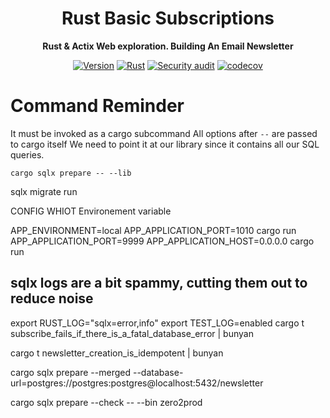 <div align="center">
  <h1> Rust Basic Subscriptions </h1>
  <p>
    <strong>Rust & Actix Web exploration. Building An Email Newsletter </strong>
  </p>
  <p>

[![Version](https://img.shields.io/badge/rustc-1.61+-ab6000.svg)](https://blog.rust-lang.org/2020/03/12/Rust-1.46.html)
[![Rust](https://github.com/B0ud/rust-basic-subscriptions/actions/workflows/general.yml/badge.svg)](https://github.com/B0ud/rust-basic-subscriptions/actions/workflows/general.yml)
[![Security audit](https://github.com/B0ud/rust-basic-subscriptions/actions/workflows/audit-on-push.yml/badge.svg)](https://github.com/B0ud/rust-basic-subscriptions/actions/workflows/audit-on-push.yml)
[![codecov](https://codecov.io/gh/B0ud/rust-basic-subscriptions/branch/main/graph/badge.svg?token=9B37CHLJBV)](https://codecov.io/gh/B0ud/rust-basic-subscriptions)


  </p>
</div>


# Command Reminder

It must be invoked as a cargo subcommand
All options after `--` are passed to cargo itself
We need to point it at our library since it contains
all our SQL queries.

```
cargo sqlx prepare -- --lib
```
sqlx migrate run

CONFIG WHIOT Environement variable 

APP_ENVIRONMENT=local APP_APPLICATION_PORT=1010 cargo run
APP_APPLICATION_PORT=9999 APP_APPLICATION_HOST=0.0.0.0 cargo run

## sqlx logs are a bit spammy, cutting them out to reduce noise
export RUST_LOG="sqlx=error,info"
export TEST_LOG=enabled
cargo t subscribe_fails_if_there_is_a_fatal_database_error | bunyan

cargo t newsletter_creation_is_idempotent | bunyan

cargo sqlx prepare --merged --database-url=postgres://postgres:postgres@localhost:5432/newsletter

cargo sqlx prepare --check -- --bin zero2prod